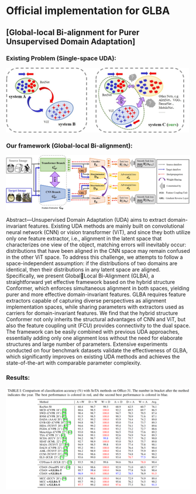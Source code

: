 # Official implementation for **GLBA**

## [**Global-local Bi-alignment for Purer Unsupervised Domain Adaptation**]

### Existing Problem (Single-space UDA):  

<img src="figs/problem.jpg" width="500" div align=center/>

### Our framework (Global-local Bi-alignment):  

<img src="figs/GLBA.jpg" width="800" div align=center/>

Abstract—Unsupervised Domain Adaptation (UDA) aims to extract domain-invariant features. Existing UDA methods are mainly built on convolutional neural network (CNN) or vision transformer (ViT), and since they both utilize only one feature extractor, i.e., alignment in the latent space that characterizes one view of the object, matching errors will inevitably occur: distributions that have been aligned in the CNN space may remain confused in the other ViT space. To address this challenge, we attempts to follow a space-independent assumption: if the
distributions of two domains are identical, then their distributions in any latent space are aligned. Specifically, we present GlobalLocal Bi-Alignment (GLBA), a straightforward yet effective
framework based on the hybrid structure Conformer, which enforces simultaneous alignment in both spaces, yielding purer and more effective domain-invariant features. GLBA requires feature extractors capable of capturing diverse perspectives as alignment implementation spaces, while sharing parameters with extractors used as carriers for domain-invariant features. We find that the hybrid structure Conformer not only inherits the structural advantages of CNN and ViT, but also the feature coupling unit (FCU) provides connectivity to the dual space. The framework can be easily combined with previous UDA approaches, essentially adding only one alignment loss without the need for elaborate structures and large number of parameters. Extensive experiments conducted on four benchmark datasets validate the effectiveness of GLBA, which significantly improves on existing UDA methods and achieves the state-of-the-art with comparable parameter complexity.

### Results:  
<img src="figs/Office-31.png" width="800" div align=center/>
